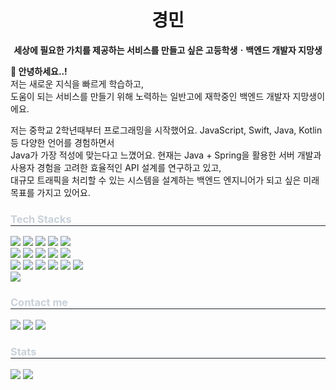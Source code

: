 <h1 align="center">경민</h1>
<p align="center">
  <b>세상에 필요한 가치를 제공하는 서비스를 만들고 싶은 고등학생ㆍ백엔드 개발자 지망생</b>
</p>

**👋 안녕하세요..!**<br/>
저는 새로운 지식을 빠르게 학습하고,</br>
도움이 되는 서비스를 만들기 위해 노력하는 일반고에 재학중인 백엔드 개발자 지망생이에요.</br>

저는 중학교 2학년때부터 프로그래밍을 시작했어요. JavaScript, Swift, Java, Kotlin 등 다양한 언어를 경험하면서</br>
Java가 가장 적성에 맞는다고 느꼈어요. 현재는 Java + Spring을 활용한 서버 개발과 사용자 경험을 고려한 효율적인 API 설계를 연구하고 있고,</br>
대규모 트래픽을 처리할 수 있는 시스템을 설계하는 백엔드 엔지니어가 되고 싶은 미래 목표를 가지고 있어요.</br>
    
<div align="left">
    <h3 style="border-bottom: 1px solid #21262d; color: #c9d1d9;"> Tech Stacks </h3>
    <div style="margin: ; text-align: left;" "text-align: left;"> 
          <img src="https://img.shields.io/badge/AmazonAWS-232F3E?style=for-the-badge&logo=AmazonAWS&logoColor=white">
          <img src="https://img.shields.io/badge/CSS3-1572B6?style=for-the-badge&logo=CSS3&logoColor=white">
          <img src="https://img.shields.io/badge/Discord-5865F2?style=for-the-badge&logo=Discord&logoColor=white">
          <img src="https://img.shields.io/badge/Docker-2496ED?style=for-the-badge&logo=Docker&logoColor=white">
          <img src="https://img.shields.io/badge/Figma-F24E1E?style=for-the-badge&logo=Figma&logoColor=white">
          <br/><img src="https://img.shields.io/badge/Git-F05032?style=for-the-badge&logo=Git&logoColor=white">
          <img src="https://img.shields.io/badge/Github-181717?style=for-the-badge&logo=Github&logoColor=white">
          <img src="https://img.shields.io/badge/HTML5-E34F26?style=for-the-badge&logo=HTML5&logoColor=white">
          <img src="https://img.shields.io/badge/Java-007396?style=for-the-badge&logo=Java&logoColor=white">
          <img src="https://img.shields.io/badge/Javascript-F7DF1E?style=for-the-badge&logo=Javascript&logoColor=white">
          <br/><img src="https://img.shields.io/badge/Linux-FCC624?style=for-the-badge&logo=Linux&logoColor=white">
          <img src="https://img.shields.io/badge/React-000000?style=for-the-badge&logo=React&logoColor=61DBFB">
          <img src="https://img.shields.io/badge/MySQL-4479A1?style=for-the-badge&logo=MySQL&logoColor=white">
          <img src="https://img.shields.io/badge/Notion-000000?style=for-the-badge&logo=Notion&logoColor=white">
          <img src="https://img.shields.io/badge/Python-3776AB?style=for-the-badge&logo=Python&logoColor=white">
          <img src="https://img.shields.io/badge/Spring-6DB33F?style=for-the-badge&logo=Spring&logoColor=white">
          <br/><img src="https://img.shields.io/badge/SpringBoot-6DB33F?style=for-the-badge&logo=SpringBoot&logoColor=white">
          <br/></div>
    </div>

<div style="text-align: left;">
    <h3 style="border-bottom: 1px solid #21262d; color: #c9d1d9;"> Contact me </h3>
    <div style="text-align: left;"> 
       <a href="https://www.instagram.com/kyu_x99"><img src="https://img.shields.io/badge/Instagram-E4405F?style=for-the-badge&logo=Instagram&logoColor=white&link="></a>
       <a href="https://myblog0080.tistory.com"><img src="https://img.shields.io/badge/Tistory-000000?style=for-the-badge&logo=Tistory&logoColor=white&link="></a>
       <a href=mailto:kyungmin3880@naver.com><img src="https://img.shields.io/badge/Gmail-EA4335?style=for-the-badge&logo=Gmail&logoColor=white&link=mailto:"></a>
    </div>
    <div style="text-align: left;"> 
      <h3 style="border-bottom: 1px solid #21262d; color: #c9d1d9;"> Stats </h3>
      <div style="text-align: left;">
        <img src="https://github-readme-stats.vercel.app/api?username=kyungmin08g&bg_color=180,212830,00000000&title_color=ffffff&text_color=ffffff"/>
        <img src="https://github-readme-stats.vercel.app/api/top-langs/?username=kyungmin08g&layout=compact&bg_color=180,212830,00000000&title_color=ffffff&text_color=ffffff"/>
      </div>
    </div>
    </div>
</div>
